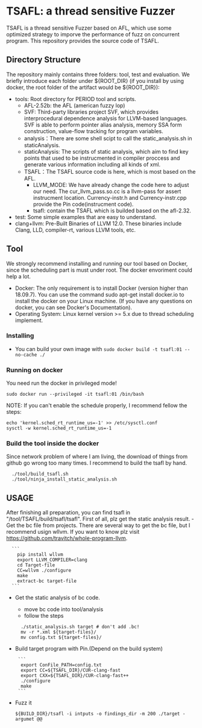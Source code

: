# TSAFL: a thread sensitive Fuzzer
TSAFL is a thread sensitive Fuzzer based on AFL, which use some optimized strategy to imporve the performance of fuzz on concurrent program.
This repository provides the source code of TSAFL.

## Directory Structure
The repository mainly contains three folders: tool, test and evaluation. We briefly introduce each folder under ${ROOT_DIR} (if you install by using docker, the root folder of the artifact would be ${ROOT_DIR}):
- tools: Root directory for PERIOD tool and scripts.
  - AFL-2.52b: the AFL (american fuzzy lop)
  - SVF: Third-party libraries project SVF, which provides interprocedural dependence analysis for LLVM-based languages. SVF is able to perform pointer alias analysis, memory SSA form construction, value-flow tracking for program variables.
  - analysis：There are some shell scipt to call the static_analysis.sh in staticAnalysis.
  - staticAnalysis: The scripts of static analysis, which aim to find key points that used to be instrucmented in compiler proccess and generate various information including all kinds of xml.
  - TSAFL：The TSAFL source code is here, which is most based on the AFL.
    - LLVM_MODE: We have already change the code here to adjust our need. The cur_llvm_pass.so.cc is a llvm-pass for assert instrucment location. Currency-instr.h and Currency-instr.cpp provide the Pin code(instrucment code).
    - tsafl: contain the TSAFL which is builded based on the afl-2.32.
- test: Some simple examples that are easy to understand.
- clang+llvm: Pre-Built Binaries of LLVM 12.0. These binaries include Clang, LLD, compiler-rt, various LLVM tools, etc.

## Tool
We strongly recommend installing and running our tool based on Docker, since the scheduling part is must under root. The docker envoriment could help a lot.
  - Docker: The only requirement is to install Docker (version higher than 18.09.7). You can use the command sudo apt-get install docker.io to install the docker on your Linux machine. (If you have any questions on docker, you can see Docker's Documentation).
  - Operating System: Linux kernel version >= 5.x due to thread scheduling implement.
### Installing 
  - You can build your own image with  `sudo docker build -t tsafl:01 --no-cache ./`
### Running on docker
  You need run the docker in privileged mode!
  
  `sudo docker run --privileged -it tsafl:01 /bin/bash`

  NOTE: If you can't enable the schedule properly, I recommend fellow the steps:
  ```
  echo 'kernel.sched_rt_runtime_us=-1' >> /etc/sysctl.conf
  sysctl -w kernel.sched_rt_runtime_us=-1
  ```

### Build the tool inside the docker
  Since network problem of where I am living, the download of things from github go wrong too many times. I recommend to build the tsafl by hand.
  ```
    ./tool/build_tsafl.sh
    ./tool/ninja_install_static_analysis.sh
  ```
 ## USAGE
  After finishing all preparation, you can find tsafl in "/tool/TSAFL/build/tsafl/tsafl".
  First of all, plz get the static analysis result.
    - Get the bc file from projects. There are several way to get the bc file, but I recommend usign wllvm. If you want to know plz visit https://github.com/travitch/whole-program-llvm. 
    
      ```
        pip install wllvm
        export LLVM_COMPILER=clang
        cd Target-file
        CC=wllvm ./configure
        make
        extract-bc target-file
      ```
      
 - Get the static analysis of bc code.
   - move bc code into tool/analysis
   - follow the steps

    ```
      ./static_analysis.sh target # don't add .bc!
      mv -r *.xml ${target-files}/
      mv config.txt ${target-files}/
    ```

- Build target program with Pin.(Depend on the build system)
     
       ```
        export ConFile_PATH=config.txt
        export CC=${TSAFL_DIR}/CUR-clang-fast
        export CXX=${TSAFL_DIR}/CUR-clang-fast++
        ./configure
        make
       ```
       
- Fuzz it 
    
  `${BUILD_DIR}/tsafl -i intputs -o findings_dir -m 200 ./target -argumet @@`
